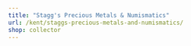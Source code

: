 ```yaml
---
title: "Stagg's Precious Metals & Numismatics"
url: /kent/staggs-precious-metals-and-numismatics/
shop: collector
---
```

